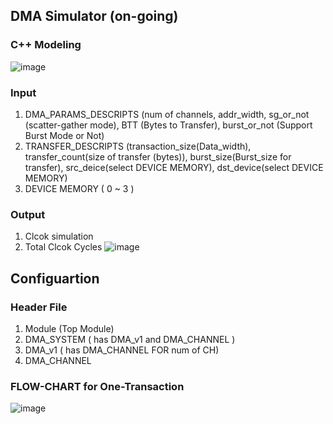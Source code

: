 ## DMA Simulator (on-going)
### C++ Modeling 

![image](https://github.com/user-attachments/assets/ef98bb37-2060-4deb-b425-e5982e8794cc)



### Input  
1. DMA_PARAMS_DESCRIPTS (num of channels, addr_width, sg_or_not (scatter-gather mode), BTT (Bytes to Transfer), burst_or_not (Support Burst Mode or Not)
2. TRANSFER_DESCRIPTS (transaction_size(Data_width), transfer_count(size of transfer (bytes)), burst_size(Burst_size for transfer), src_deice(select DEVICE MEMORY), dst_device(select DEVICE MEMORY) 
3. DEVICE MEMORY ( 0 ~ 3 )


### Output
1.  Clcok simulation
2.  Total Clcok Cycles
![image](https://github.com/user-attachments/assets/71a5a0e9-c7c2-4f49-8947-976c0dfbf8ed)




## Configuartion
### Header File
1. Module (Top Module)
2. DMA_SYSTEM ( has DMA_v1 and DMA_CHANNEL )
3. DMA_v1 ( has DMA_CHANNEL FOR num of CH)
4. DMA_CHANNEL

### FLOW-CHART for One-Transaction
![image](https://github.com/user-attachments/assets/d42740c3-44f9-441f-8af3-623498ac2abe)

